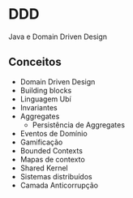 # DDD
Java e Domain Driven Design

## Conceitos
* Domain Driven Design
* Building blocks
* Linguagem Ubí
* Invariantes
* Aggregates
  * Persistência de Aggregates
* Eventos de Domínio
* Gamificação
* Bounded Contexts
* Mapas de contexto
* Shared Kernel
* Sistemas distribuídos
* Camada Anticorrupção
